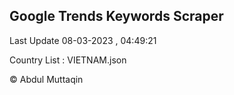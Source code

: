

## Google Trends Keywords Scraper 
 
Last Update 08-03-2023 , 04:49:21

Country List :
VIETNAM.json



© Abdul Muttaqin 
